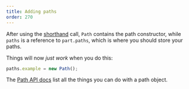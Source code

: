 ```yaml
---
title: Adding paths
order: 270
---
```


After using the [shorthand](/concepts/shorthand) call, 
`Path` contains the path constructor, while `paths` is a reference to `part.paths`,
which is where you should store your paths.

Things will now *just work* when you do this:

```js
paths.example = new Path();
```

<Tip>

The [Path API docs](/api/path) list all the things you can do with a path object.

</Tip>
